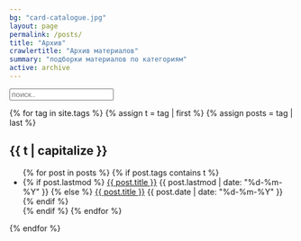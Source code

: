 ```yaml
---
bg: "card-catalogue.jpg"
layout: page
permalink: /posts/
title: "Архив"
crawlertitle: "Архив материалов"
summary: "подборки материалов по категориям"
active: archive
---
```


<div class="search">
  <i class="icon icon-search"></i>
  <input type="text" id="search-input" class="input" placeholder="поиск..">
  <ul id="results-container" class="dropdown"></ul>
</div>

{% for tag in site.tags %}
  {% assign t = tag | first %}
  {% assign posts = tag | last %}

  <h2 class="category-key" id="{{ t | downcase }}">{{ t | capitalize }}</h2>

  <ul class="year">
    {% for post in posts %}
      {% if post.tags contains t %}
        <li>
          {% if post.lastmod %}
            <a href="{{ post.url | relative_url}}">{{ post.title }}</a>
            <span class="date">{{ post.lastmod | date: "%d-%m-%Y"  }}</span>
          {% else %}
            <a href="{{ post.url | relative_url}}">{{ post.title }}</a>
            <span class="date">{{ post.date | date: "%d-%m-%Y"  }}</span>
          {% endif %}
        </li>
      {% endif %}
    {% endfor %}
  </ul>

{% endfor %}

